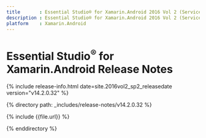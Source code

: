 ```yaml
---
title       : Essential Studio® for Xamarin.Android 2016 Vol 2 (Service Pack 2) Release Notes
description : Essential Studio® for Xamarin.Android 2016 Vol 2 (Service Pack 2) Release Notes
platform    : Xamarin.Android
---
```


# Essential Studio<sup>®</sup> for Xamarin.Android Release Notes

{% include release-info.html date=site.2016vol2_sp2_releasedate version="v14.2.0.32" %} 

{% directory path: _includes/release-notes/v14.2.0.32 %}

{% include {{file.url}} %}

{% enddirectory %}